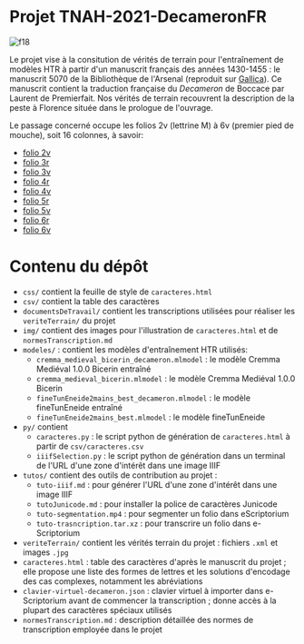 Projet TNAH-2021-DecameronFR
====
![f18](https://gallica.bnf.fr/iiif/ark:/12148/btv1b7100018t/f18/707,1708,1457,822/max/0/default.jpg)

Le projet vise à la consitution de vérités de terrain pour l'entraînement de modèles HTR à partir d'un manuscrit français des années 1430-1455 : le manuscrit 5070 de la Bibliothèque de l'Arsenal (reproduit sur [Gallica](https://gallica.bnf.fr/ark:/12148/btv1b7100018t/f18)). Ce manuscrit contient la traduction française du *Decameron* de Boccace par Laurent de Premierfait. Nos vérités de terrain recouvrent la description de la peste à Florence située dans le prologue de l'ouvrage.

Le passage concerné occupe les folios 2v (lettrine M) à 6v (premier pied de mouche), soit 16 colonnes, à savoir:
- [folio 2v](https://gallica.bnf.fr/view3if/ga/ark:/12148/btv1b7100018t/f18)
- [folio 3r](https://gallica.bnf.fr/view3if/ga/ark:/12148/btv1b7100018t/f19)
- [folio 3v](https://gallica.bnf.fr/view3if/ga/ark:/12148/btv1b7100018t/f20)
- [folio 4r](https://gallica.bnf.fr/view3if/ga/ark:/12148/btv1b7100018t/f21)
- [folio 4v](https://gallica.bnf.fr/view3if/ga/ark:/12148/btv1b7100018t/f22)
- [folio 5r](https://gallica.bnf.fr/view3if/ga/ark:/12148/btv1b7100018t/f23)
- [folio 5v](https://gallica.bnf.fr/view3if/ga/ark:/12148/btv1b7100018t/f24)
- [folio 6r](https://gallica.bnf.fr/view3if/ga/ark:/12148/btv1b7100018t/f25)
- [folio 6v](https://gallica.bnf.fr/view3if/ga/ark:/12148/btv1b7100018t/f26)

# Contenu du dépôt
- `css/` contient la feuille de style de `caracteres.html`
- `csv/` contient la table des caractères
- `documentsDeTravail/` contient les transcriptions utilisées pour réaliser les `veriteTerrain/` du projet
- `img/` contient des images pour l'illustration de `caracteres.html` et de `normesTranscription.md`
- `modeles/` : contient les modèles d'entraînement HTR utilisés:
    - `cremma_medieval_bicerin_decameron.mlmodel` : le modèle Cremma Mediéval 1.0.0 Bicerin entraîné
    - `cremma_medieval_bicerin.mlmodel` : le modèle Cremma Mediéval 1.0.0 Bicerin
    - `fineTunEneide2mains_best_decameron.mlmodel` : le modèle fineTunEneide entraîné
    - `fineTunEneide2mains_best.mlmodel` : le modèle fineTunEneide
- `py/` contient
    - `caracteres.py` : le script python de génération de `caracteres.html` à partir de `csv/caracteres.csv`
    - `iiifSelection.py` : le script python de génération dans un terminal de l'URL d'une zone d'intérêt dans une image IIIF
- `tutos/` contient des outils de contribution au projet :
    - `tuto-iiif.md` : pour générer l'URL d'une zone d'intérêt dans une image IIIF
    - `tutoJunicode.md` : pour installer la police de caractères Junicode
    - `tuto-segmentation.mp4` : pour segmenter un folio dans eScriptorium
    - `tuto-trasncription.tar.xz` : pour transcrire un folio dans e-Scriptorium
- `veriteTerrain/` contient les vérités terrain du projet : fichiers `.xml` et images `.jpg`
- `caracteres.html` : table des caractères d'après le manuscrit du projet ; elle propose une liste des formes de lettres et les solutions d'encodage des cas complexes, notamment les abréviations
- `clavier-virtuel-decameron.json` : clavier virtuel à importer dans e-Scriptorium avant de commencer la transcription ; donne accès à la plupart des caractères spéciaux utilisés
- `normesTranscription.md` : description détaillée des normes de transcription employée dans le projet